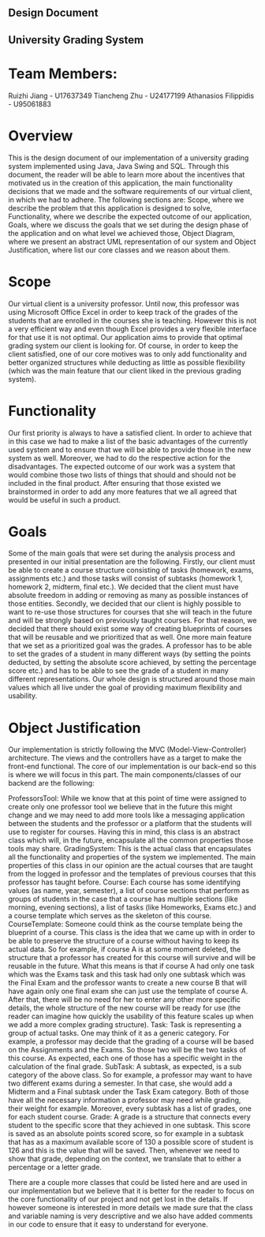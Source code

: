 ## Design Document
## University Grading System

# Team Members:
Ruizhi Jiang - U17637349
Tiancheng Zhu - U24177199
Athanasios Filippidis - U95061883








# Overview
This is the design document of our implementation of a university grading system implemented using Java, Java Swing and SQL. Through this document, the reader will be able to learn more about the incentives that motivated us in the creation of this application, the main functionality decisions that we made and the software requirements of our virtual client, in which we had to adhere. The following sections are: Scope, where we describe the problem that this application is designed to solve, Functionality, where we describe the expected outcome of our application, Goals, where we discuss the goals that we set during the design phase of the application and on what level we achieved those, Object Diagram, where we present an abstract UML representation of our system and Object Justification, where list our core classes and we reason about them.

# Scope
Our virtual client is a university professor. Until now, this professor was using Microsoft Office Excel in order to keep track of the grades of the students that are enrolled in the courses she is teaching. However this is not a very efficient way and even though Excel provides a very flexible interface for that use it is not optimal. Our application aims to provide that optimal grading system our client is looking for. Of course, in order to keep the client satisfied, one of our core motives was to only add functionality and better organized structures while deducting as little as possible flexibility (which was the main feature that our client liked in the previous grading system).

# Functionality
Our first priority is always to have a satisfied client. In order to achieve that in this case we had to make a list of the basic advantages of the currently used system and to ensure that we will be able to provide those in the new system as well. Moreover, we had to do the respective action for the disadvantages. The expected outcome of our work was a system that would combine those two lists of things that should and should not be included in the final product. After ensuring that those existed we brainstormed in order to add any more features that we all agreed that would be useful in such a product.

# Goals
Some of the main goals that were set during the analysis process and presented in our initial presentation are the following. Firstly, our client must be able to create a course structure consisting of tasks (homework, exams, assignments etc.) and those tasks will consist of subtasks (homework 1, homework 2, midterm, final etc.). We decided that the client must have absolute freedom in adding or removing as many as possible instances of those entities. Secondly, we decided that our client is highly possible to want to re-use those structures for courses that she will teach in the future and will be strongly based on previously taught courses. For that reason, we decided that there should exist some way of creating blueprints of courses that will be reusable and we prioritized that as well. One more main feature that we set as a prioritized goal was the grades. A professor has to be able to set the grades of a student in many different ways (by setting the points deducted, by setting the absolute score achieved, by setting the percentage score etc.) and has to be able to see the grade of a student in many different representations. Our whole design is structured around those main values which all live under the goal of providing maximum flexibility and usability.

# Object Justification
Our implementation is strictly following the MVC (Model-View-Controller) architecture. The views and the controllers have as a target to make the front-end functional. The core of our implementation is our back-end so this is where we will focus in this part. The main components/classes of our backend are the following:

ProfessorsTool: While we know that at this point of time were assigned to create only one professor tool we believe that in the future this might change and we may need to add more tools like a messaging application between the students and the professor or a platform that the students will use to register for courses. Having this in mind, this class is an abstract class which will, in the future, encapsulate all the common properties those tools may share.
GradingSystem: This is the actual class that encapsulates all the functionality and properties of the system we implemented. The main properties of this class in our opinion are the actual courses that are taught from the logged in professor and the templates of previous courses that this professor has taught before.
Course: Each course has some identifying values (as name, year, semester), a list of course sections that perform as groups of students in the case that a course has multiple sections (like morning, evening sections), a list of tasks (like Homeworks, Exams etc.) and a course template which serves as the skeleton of this course.
CourseTemplate: Someone could think as the course template being the blueprint of a course. This class is the idea that we came up with in order to be able to preserve the structure of a course without having to keep its actual data. So for example, if course A is at some moment deleted, the structure that a professor has created for this course will survive and will be reusable in the future. What this means is that if course A had only one task which was the Exams task and this task had only one subtask which was the Final Exam and the professor wants to create a new course B that will have again only one final exam she can just use the template of course A. After that, there will be no need for her to enter any other more specific details, the whole structure of the new course will be ready for use (the reader can imagine how quickly the usability of this feature scales up when we add a more complex grading structure).
Task: Task is representing a group of actual tasks. One may think of it as a generic category. For example, a professor may decide that the grading of a course will be based on the Assignments and the Exams. So those two will be the two tasks of this course. As expected, each one of those has a specific weight in the calculation of the final grade.
SubTask: A subtask, as expected, is a sub category of the above class. So for example, a professor may want to have two different exams during a semester. In that case, she would add a Midterm and a Final subtask under the Task Exam category. Both of those have all the necessary information a professor may need while grading, their weight for example. Moreover, every subtask has a list of grades, one for each student course.
Grade: A grade is a structure that connects every student to the specific score that they achieved in one subtask. This score is saved as an absolute points scored score, so for example in a subtask that has as a maximum available score of 130 a possible score of student is 126 and this is the value that will be saved. Then, whenever we need to show that grade, depending on the context, we translate that to either a percentage or a letter grade.

There are a couple more classes that could be listed here and are used in our implementation but we believe that it is better for the reader to focus on the core functionality of our project and not get lost in the details. If however someone is interested in more details we made sure that the class and variable naming is very descriptive and we also have added comments in our code to ensure that it easy to understand for everyone.
